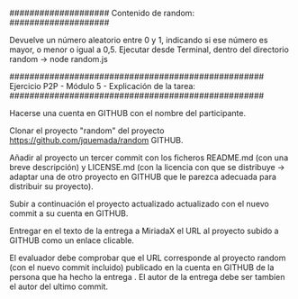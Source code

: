 ####################
Contenido de random:
####################

Devuelve un número aleatorio entre 0 y 1, indicando si ese número es mayor, o menor o igual a 0,5.
Ejecutar desde Terminal, dentro del directorio random -> node random.js

###################################################
Ejercicio P2P - Módulo 5 - Explicación de la tarea:
###################################################

Hacerse una cuenta en GITHUB con el nombre del participante.

Clonar el proyecto "random" del proyecto https://github.com/jquemada/random GITHUB.

Añadir al proyecto un tercer commit con los ficheros
  README.md (con una breve descripción) y
  LICENSE.md (con la licencia con que se distribuye -> adaptar una de otro proyecto en GITHUB que le parezca adecuada para distribuir su proyecto).

Subir a continuación el proyecto actualizado actualizado con el nuevo commit a su cuenta en GITHUB.

Entregar en el texto de la entrega a MiriadaX  el URL al proyecto subido a GITHUB como un enlace clicable.

El evaluador debe comprobar que el URL corresponde al proyecto random (con el nuevo commit incluido) publicado en la cuenta en GITHUB
de la persona que ha hecho la entrega . El autor de la entrega debe ser tambíen el autor del ultimo commit.
